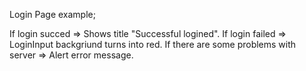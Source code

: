 Login Page example;

If login succed => Shows title "Successful logined".
If login failed => LoginInput backgriund turns into red.
If there are some problems with server => Alert error message.